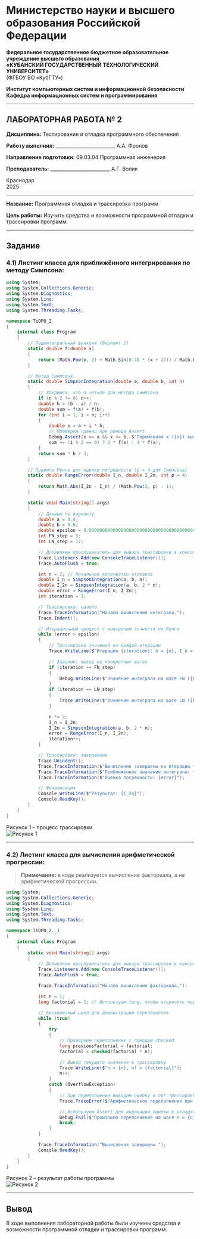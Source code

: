 # Министерство науки и высшего образования Российской Федерации  
**Федеральное государственное бюджетное образовательное учреждение высшего образования**  
**«КУБАНСКИЙ ГОСУДАРСТВЕННЫЙ ТЕХНОЛОГИЧЕСКИЙ УНИВЕРСИТЕТ»**  
(ФГБОУ ВО «КубГТУ»)  

**Институт компьютерных систем и информационной безопасности**  
**Кафедра информационных систем и программирования**

---

## ЛАБОРАТОРНАЯ РАБОТА № 2  

**Дисциплина:** Тестирование и отладка программного обеспечения  

**Работу выполнил:** _________________________ А.А. Фролов  

**Направление подготовки:** 09.03.04 Программная инженерия  

**Преподаватель:** _________________________ А.Г. Волик  

Краснодар  
2025

---

**Название:** Программная отладка и трассировка программ  

**Цель работы:** Изучить средства и возможности программной отладки и трассировки программ.

---

## Задание

### 4.1) Листинг класса для приближённого интегрирования по методу Симпсона:

```csharp
using System;
using System.Collections.Generic;
using System.Diagnostics;
using System.Linq;
using System.Text;
using System.Threading.Tasks;

namespace TiOPO_2
{
    internal class Program
    {
        // Подынтегральная функция (Вариант 2)
        static double f(double x)
        {
            return (Math.Pow(x, 2) + Math.Sin(0.48 * (x + 2))) / Math.Exp(Math.Pow(x, 2) + 0.38);
        }

        // Метод Симпсона
        static double SimpsonIntegration(double a, double b, int n)
        {
            // Убедимся, что n четное для метода Симпсона
            if (n % 2 != 0) n++;
            double h = (b - a) / n;
            double sum = f(a) + f(b);
            for (int i = 1; i < n; i++)
            {
                double x = a + i * h;
                // Проверка границ при помощи Assert
                Debug.Assert(x >= a && x <= b, $"Переменная x ({x}) вышла за границы интегрирования [{a}, {b}]");
                sum += (i % 2 == 0) ? 2 * f(x) : 4 * f(x);
            }
            return sum * h / 3;
        }

        // Правило Рунге для оценки погрешности (p = 4 для Симпсона)
        static double RungeError(double I_n, double I_2n, int p = 4)
        {
            return Math.Abs(I_2n - I_n) / (Math.Pow(2, p) - 1);
        }

        static void Main(string[] args)
        {
            // Данные по варианту
            double a = 0.4;
            double b = 0.6;
            double epsilon = 0.000000000000000000000000000000000000000000000000000000001;
            int FN_step = 5;
            int LN_step = 17;

            // Добавляем прослушиватель для вывода трассировки в консоль
            Trace.Listeners.Add(new ConsoleTraceListener());
            Trace.AutoFlush = true;

            int n = 2; // Начальное количество отрезков
            double I_n = SimpsonIntegration(a, b, n);
            double I_2n = SimpsonIntegration(a, b, 2 * n);
            double error = RungeError(I_n, I_2n);
            int iteration = 1;

            // Трассировка: начало
            Trace.TraceInformation("Начало вычисления интеграла.");
            Trace.Indent();

            // Итерационный процесс с контролем точности по Рунге
            while (error > epsilon)
            {
                // Трассировка значений на каждой итерации
                Trace.WriteLine($"Итерация {iteration}: n = {n}, I_n = {I_n}, I_2n = {I_2n}, Погрешность = {error}");

                // Задание: вывод на конкретных шагах
                if (iteration == FN_step)
                {
                    Debug.WriteLine($"Значение интеграла на шаге FN ({FN_step}): {I_2n}");
                }
                if (iteration == LN_step)
                {
                    Trace.WriteLine($"Значение интеграла на шаге LN ({LN_step}): {I_2n}");
                }

                n *= 2;
                I_n = I_2n;
                I_2n = SimpsonIntegration(a, b, 2 * n);
                error = RungeError(I_n, I_2n);
                iteration++;
            }

            // Трассировка: завершение
            Trace.Unindent();
            Trace.TraceInformation($"Вычисления завершены на итерации {iteration - 1}.");
            Trace.TraceInformation($"Приближенное значение интеграла: {I_2n}");
            Trace.TraceInformation($"Оценка погрешности: {error}");

            // Финализация
            Console.WriteLine($"Результат: {I_2n}");
            Console.ReadKey();
        }
    }
}
```

Рисунок 1 – процесс трассировки  
![Рисунок 1](img/1.png)

---

### 4.2) Листинг класса для вычисления арифметической прогрессии:

> **Примечание:** в коде реализуется вычисление факториала, а не арифметической прогрессии.

```csharp
using System;
using System.Collections.Generic;
using System.Diagnostics;
using System.Linq;
using System.Text;
using System.Threading.Tasks;

namespace TiOPO_2._1
{
    internal class Program
    {
        static void Main(string[] args)
        {
            // Добавляем прослушиватель для вывода трассировки в консоль
            Trace.Listeners.Add(new ConsoleTraceListener());
            Trace.AutoFlush = true;

            Trace.TraceInformation("Начало вычисления факториала.");

            int n = 1;
            long factorial = 1; // Используем long, чтобы отсрочить переполнение

            // Бесконечный цикл для демонстрации переполнения
            while (true)
            {
                try
                {
                    // Проверяем переполнение с помощью checked
                    long previousFactorial = factorial;
                    factorial = checked(factorial * n);

                    // Вывод текущего значения в трассировку
                    Trace.WriteLine($"n = {n}, n! = {factorial}");
                    n++;
                }
                catch (OverflowException)
                {
                    // При переполнении выводим ошибку в лог трассировки и выходим из цикла
                    Trace.TraceError($"Арифметическое переполнение при вычислении {n}!");

                    // Используем Assert для индикации ошибки в отладке
                    Debug.Fail($"Произошло переполнение на шаге n = {n}. Максимальное значение: {factorial}");
                    break;
                }
            }

            Trace.TraceInformation("Вычисления завершены.");
            Console.ReadKey();
        }
    }
}
```

Рисунок 2 – результат работы программы  
![Рисунок 2](img/2.png)

---

## Вывод

В ходе выполнения лабораторной работы были изучены средства и возможности программной отладки и трассировки программ.

